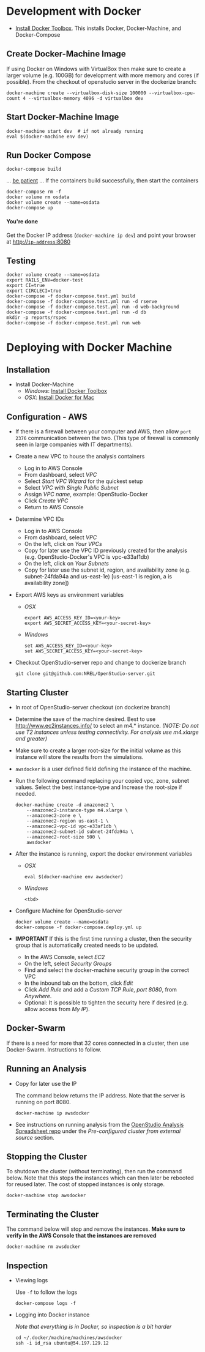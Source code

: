 # Development with Docker

* [Install Docker Toolbox](https://www.docker.com/products/docker-toolbox). This installs Docker, Docker-Machine, and Docker-Compose

## Create Docker-Machine Image
If using Docker on Windows with VirtualBox then make sure to create a larger volume (e.g. 100GB) for development with 
more memory and cores (if possible). From the checkout of openstudio server in the dockerize branch:
```
docker-machine create --virtualbox-disk-size 100000 --virtualbox-cpu-count 4 --virtualbox-memory 4096 -d virtualbox dev
```

## Start Docker-Machine Image
```
docker-machine start dev  # if not already running
eval $(docker-machine env dev)
```

## Run Docker Compose 
```
docker-compose build
```
... [be patient](https://www.youtube.com/watch?v=f4hkPn0Un_Q) ... If the containers build successfully, then start the containers

``` 
docker-compose rm -f
docker volume rm osdata
docker volume create --name=osdata
docker-compose up
```

#### You're done ####
Get the Docker IP address (`docker-machine ip dev`) and point your browser at [http://`ip-address`:8080](http://`ip-address`:8080)


## Testing

```
docker volume create --name=osdata
export RAILS_ENV=docker-test
export CI=true
export CIRCLECI=true
docker-compose -f docker-compose.test.yml build
docker-compose -f docker-compose.test.yml run -d rserve
docker-compose -f docker-compose.test.yml run -d web-background
docker-compose -f docker-compose.test.yml run -d db
mkdir -p reports/rspec
docker-compose -f docker-compose.test.yml run web
```


# Deploying with Docker Machine

## Installation

* Install Docker-Machine
    * *Windows*: [Install Docker Toolbox](https://www.docker.com/products/docker-toolbox)
    * *OSX*: [Install Docker for Mac](https://docs.docker.com/docker-for-mac/) 
    
## Configuration - AWS

* If there is a firewall between your computer and AWS, then allow `port 2376` communication between the two. 
(This type of firewall is commonly seen in large companies with IT departments).
* Create a new VPC to house the analysis containers
    * Log in to AWS Console
    * From dashboard, select *VPC*
    * Select *Start VPC Wizard* for the quickest setup
    * Select *VPC with Single Public Subnet*
    * Assign *VPC name*, example: OpenStudio-Docker
    * Click *Create VPC*
    * Return to AWS Console
* Determine VPC IDs
    * Log in to AWS Console
    * From dashboard, select *VPC*
    * On the left, click on *Your VPCs*
    * Copy for later use the VPC ID previously created for the analysis (e.g. OpenStudio-Docker's VPC is vpc-e33af1db)
    * On the left, click on *Your Subnets*
    * Copy for later use the subnet id, region, and availability zone (e.g. subnet-24fda94a and us-east-1e)
    [us-east-1 is region, a is availability zone])
* Export AWS keys as environment variables
    * *OSX*
    
        ```
        export AWS_ACCESS_KEY_ID=<your-key>
        export AWS_SECRET_ACCESS_KEY=<your-secret-key>
        ```
    * *Windows*
    
        ```
        set AWS_ACCESS_KEY_ID=<your-key>
        set AWS_SECRET_ACCESS_KEY=<your-secret-key>
        ```
* Checkout OpenStudio-server repo and change to dockerize branch

    ```
    git clone git@github.com:NREL/OpenStudio-server.git
    ```
    
        
## Starting Cluster

* In root of OpenStudio-server checkout (on dockerize branch)
* Determine the save of the machine desired. Best to use http://www.ec2instances.info/ to select an m4.* instance. 
*(NOTE: Do not use T2 instances unless testing connectivity. For analysis use m4.xlarge and greater)*
* Make sure to create a larger root-size for the initial volume as this instance will store the results from the 
simulations.
* `awsdocker` is a user defined field defining the instance of the machine.
* Run the following command replacing your copied vpc, zone, subnet values. Select the best instance-type and Increase the root-size if needed.
       
    ```
    docker-machine create -d amazonec2 \
        --amazonec2-instance-type m4.xlarge \
        --amazonec2-zone e \
        --amazonec2-region us-east-1 \
        --amazonec2-vpc-id vpc-e33af1db \
        --amazonec2-subnet-id subnet-24fda94a \
        --amazonec2-root-size 500 \
        awsdocker
    ```    

* After the instance is running, export the docker environment variables
    * *OSX*
    
        ```
        eval $(docker-machine env awsdocker)
        ```
    * *Windows*
    
        ```
        <tbd>
        ```

* Configure Machine for OpenStudio-server
   
    ```
    docker volume create --name=osdata
    docker-compose -f docker-compose.deploy.yml up
    ```

* **IMPORTANT** If this is the first time running a cluster, then the security group that is automatically created needs
to be updated.
    * In the AWS Console, select *EC2*
    * On the left, select *Security Groups*
    * Find and select the docker-machine security group in the correct VPC
    * In the inbound tab on the bottom, click *Edit*
    * Click *Add Rule* and add a *Custom TCP Rule*, *port 8080*, from *Anywhere*.
    * Optional: It is possible to tighten the security here if desired (e.g. allow access from *My IP*). 

## Docker-Swarm
If there is a need for more that 32 cores connected in a cluster, then use Docker-Swarm. Instructions to follow.

## Running an Analysis

* Copy for later use the IP

    The command below returns the IP address. Note that the server is running on port 8080. 

    ```
    docker-machine ip awsdocker
    ```

* See instructions on running analysis from the [OpenStudio Analysis Spreadsheet repo](https://github.com/NREL/OpenStudio-analysis-spreadsheet#running-analyses)
under the *Pre-configured cluster from external source* section.

## Stopping the Cluster

To shutdown the cluster (without terminating), then run the command below. Note that this stops the instances which can
then later be rebooted for reused later. The cost of stopped instances is only storage.

```
docker-machine stop awsdocker
```

## Terminating the Cluster

The command below will stop and remove the instances. **Make sure to verify in the AWS Console that the instances are 
removed**

```
docker-machine rm awsdocker
```

## Inspection

* Viewing logs
    
    Use `-f` to follow the logs

    ```
    docker-compose logs -f
    ```
* Logging into Docker instance

    *Note that everything is in Docker, so inspection is a bit harder*
    
    ```
    cd ~/.docker/machine/machines/awsdocker
    ssh -i id_rsa ubuntu@54.197.129.12
    ```

    


